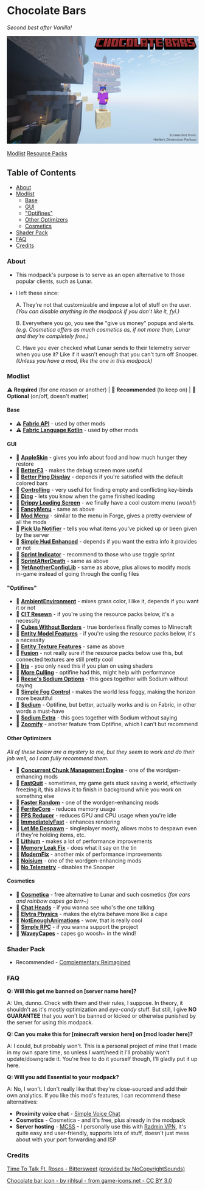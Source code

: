 # Chocolate Bars
*Second best after Vanilla!*

![Minecraft screenshot](https://raw.githubusercontent.com/FTEdianiaK/chocolate-bars/main/APP.webp)

[Modlist](https://github.com/FTEdianiaK/chocolate-bars/blob/main/modlist.md) [Resource Packs](https://github.com/FTEdianiaK/chocolate-bars/blob/main/rplist.md)

## Table of Contents

<!-- START doctoc generated TOC please keep comment here to allow auto update -->
<!-- DON'T EDIT THIS SECTION, INSTEAD RE-RUN doctoc TO UPDATE -->


- [About](#about)
- [Modlist](#modlist)
  - [Base](#base)
  - [GUI](#gui)
  - ["Optifines"](#optifines)
  - [Other Optimizers](#other-optimizers)
  - [Cosmetics](#cosmetics)
- [Shader Pack](#shader-pack)
- [FAQ](#faq)
- [Credits](#credits)

<!-- END doctoc generated TOC please keep comment here to allow auto update -->

### About

- This modpack's purpose is to serve as an open alternative to those popular clients, such as Lunar.

- I left these since:

	A. They're not that customizable and impose a lot of stuff on the user.<br>*(You can disable anything in the modpack if you don't like it, fyi.)*
	
	B. Everywhere you go, you see the "give us money" popups and alerts.<br>*(e.g. Cosmetica offers as much cosmetics as, if not more than, Lunar and they're completely free.)*
	
	C. Have you ever checked what Lunar sends to their telemetry server when you use it? Like if it wasn't enough that you can't turn off Snooper.<br>*(Unless you have a mod, like the one in this modpack)*

### Modlist

:warning: **Required** (for one reason or another) | :sparkling_heart: **Recommended** (to keep on) | :index_pointing_at_the_viewer: **Optional** (on/off, doesn't matter)

#### Base

- :warning: **[Fabric API](https://modrinth.com/mod/P7dR8mSH)** - used by other mods
- :warning: **[Fabric Language Kotlin](https://modrinth.com/mod/Ha28R6CL)** - used by other mods

#### GUI

- :sparkling_heart: **[AppleSkin](https://modrinth.com/mod/EsAfCjCV)** - gives you info about food and how much hunger they restore
- :sparkling_heart: **[BetterF3](https://modrinth.com/mod/8shC1gFX)** - makes the debug screen more useful
- :index_pointing_at_the_viewer: **[Better Ping Display](https://modrinth.com/mod/MS1ZMyR7)** - depends if you're satisfied with the default colored bars
- :sparkling_heart: **[Controlling](https://modrinth.com/mod/xv94TkTM)** - very useful for finding empty and conflicting key-binds
- :sparkling_heart: **[Ding](https://modrinth.com/mod/ding)** - lets you know when the game finished loading
- :index_pointing_at_the_viewer: **[Drippy Loading Screen](https://modrinth.com/mod/v3CYg2V9)** - we finally have a cool custom menu (*woah!*)
- :index_pointing_at_the_viewer: **[FancyMenu](https://modrinth.com/mod/Wq5SjeWM)** - same as above
- :sparkling_heart: **[Mod Menu](https://modrinth.com/mod/mOgUt4GM)** - similar to the menu in Forge, gives a pretty overview of all the mods
- :index_pointing_at_the_viewer: **[Pick Up Notifier](https://modrinth.com/mod/ZX66K16c)** - tells you what items you've picked up or been given by the server
- :index_pointing_at_the_viewer: **[Simple Hud Enhanced](https://modrinth.com/mod/PE656UHx)** - depends if you want the extra info it provides or not
- :index_pointing_at_the_viewer: **[Sprint Indicator](https://modrinth.com/mod/KKLrfZbI)** - recommend to those who use toggle sprint
- :index_pointing_at_the_viewer: **[SprintAfterDeath](https://modrinth.com/mod/Ny7u54yS)** - same as above
- :sparkling_heart: **[YetAnotherConfigLib](https://modrinth.com/mod/1eAoo2KR)** - same as above, plus allows to modify mods in-game instead of going through the config files

#### "Optifines"

- :index_pointing_at_the_viewer: **[AmbientEnvironment](https://modrinth.com/mod/DyTvM1dv)** - mixes grass color, I like it, depends if you want it or not
- :sparkling_heart: **[CIT Resewn](https://modrinth.com/mod/otVJckYQ)** - if you're using the resource packs below, it's a necessity
- :index_pointing_at_the_viewer: **[Cubes Without Borders](https://modrinth.com/mod/ETlrkaYF)** - true borderless finally comes to Minecraft
- :sparkling_heart: **[Entity Model Features](https://modrinth.com/mod/4I1XuqiY)** - if you're using the resource packs below, it's a necessity
- :sparkling_heart: **[Entity Texture Features](https://modrinth.com/mod/BVzZfTc1)** - same as above
- :sparkling_heart: **[Fusion](https://modrinth.com/mod/p19vrgc2)** - not really sure if the resource packs below use this, but connected textures are still pretty cool
- :index_pointing_at_the_viewer: **[Iris](https://modrinth.com/mod/YL57xq9U)** - you only need this if you plan on using shaders
- :sparkling_heart: **[More Culling](https://modrinth.com/mod/51shyZVL)** - optifine had this, might help with performance
- :sparkling_heart: **[Reese's Sodium Options](https://modrinth.com/mod/Bh37bMuy)** - this goes together with Sodium without saying
- :sparkling_heart: **[Simple Fog Control](https://modrinth.com/mod/Glp1bwYc)** - makes the world less foggy, making the horizon more beautiful
- :sparkling_heart: **[Sodium](https://modrinth.com/mod/AANobbMI)** - Optifine, but better, actually works and is on Fabric, in other words a must-have
- :sparkling_heart: **[Sodium Extra](https://modrinth.com/mod/sodium-extra)** - this goes together with Sodium without saying
- :sparkling_heart: **[Zoomify](https://modrinth.com/mod/w7ThoJFB)** - another feature from Optifine, which I can't but recommend

#### Other Optimizers

*All of these below are a mystery to me, but they seem to work and do their job well, so I can fully recommend them.*

- :sparkling_heart: **[Concurrent Chunk Management Engine](https://modrinth.com/mod/VSNURh3q)** - one of the wordgen-enhancing mods
- :index_pointing_at_the_viewer: **[FastQuit](https://modrinth.com/mod/x1hIzbuY)** - sometimes, my game gets stuck saving a world, effectively freezing it, this allows it to finish in background while you work on something else
- :sparkling_heart: **[Faster Random](https://modrinth.com/mod/RfFxanNh)** - one of the wordgen-enhancing mods
- :sparkling_heart: **[FerriteCore](https://modrinth.com/mod/uXXizFIs)** - reduces memory usage
- :sparkling_heart: **[FPS Reducer](https://modrinth.com/mod/iZ10HXDj)** - reduces GPU and CPU usage when you're idle
- :sparkling_heart: **[ImmediatelyFast](https://modrinth.com/mod/5ZwdcRci)** - enhances rendering
- :sparkling_heart: **[Let Me Despawn](https://modrinth.com/mod/vE2FN5qn)** - singleplayer mostly, allows mobs to despawn even if they're holding items, etc.
- :sparkling_heart: **[Lithium](https://modrinth.com/mod/gvQqBUqZ)** - makes a lot of performance improvements
- :sparkling_heart: **[Memory Leak Fix](https://modrinth.com/mod/NRjRiSSD)** - does what it say on the tin
- :sparkling_heart: **[ModernFix](https://modrinth.com/mod/nmDcB62a)** - another mix of performance improvements
- :sparkling_heart: **[Noisium](https://modrinth.com/mod/KuNKN7d2)** - one of the wordgen-enhancing mods
- :sparkling_heart: **[No Telemetry](https://modrinth.com/mod/hg77g4Pw)** - disables the Snooper

#### Cosmetics

- :index_pointing_at_the_viewer: **[Cosmetica](https://modrinth.com/mod/s9hF9QGp)** - free alternative to Lunar and such cosmetics *(fox ears and rainbow capes go brrr~)*
- :index_pointing_at_the_viewer: **[Chat Heads](https://modrinth.com/mod/Wb5oqrBJ)** - if you wanna see who's the one talking
- :index_pointing_at_the_viewer: **[Elytra Physics](https://modrinth.com/mod/jfvCMH0K)** - makes the elytra behave more like a cape
- :index_pointing_at_the_viewer: **[NotEnoughAnimations](https://modrinth.com/mod/MPCX6s5C)** - wow, that is really cool
- :index_pointing_at_the_viewer: **[Simple RPC](https://modrinth.com/mod/ObXSoyrn)** - if you wanna support the project
- :index_pointing_at_the_viewer: **[WaveyCapes](https://modrinth.com/mod/kYuIpRLv)** - capes go woosh~ in the wind!

### Shader Pack

- Recommended - [Complementary Reimagined](https://modrinth.com/shader/complementary-reimagined)

### FAQ

**Q: Will this get me banned on [server name here]?**

A: Um, dunno. Check with them and their rules, I suppose. In theory, it shouldn't as it's mostly optimization and *eye-candy* stuff. But still, I give **NO GUARANTEE** that you won't be banned or kicked or otherwise punished by the server for using this modpack.

**Q: Can you make this for [minecraft version here] on [mod loader here]?**

A: I could, but probably won't. This is a personal project of mine that I made in my own spare time, so unless I want/need it I'll probably won't update/downgrade it. You're free to do it yourself though, I'll gladly put it up here.

**Q: Will you add Essential to your modpack?**

A: No, I won't. I don't really like that they're close-sourced and add their own analytics. If you like this mod's features, I can recommend these alternatives:
  - **Proximity voice chat** - [Simple Voice Chat](https://modrinth.com/plugin/simple-voice-chat)
  - **Cosmetics** - Cosmetica - and it's free, plus already in the modpack
  - **Server hosting** - [MCSS](https://www.mcserversoft.com/) - I personally use this with [Radmin VPN](https://www.radmin-vpn.com/), it's quite easy and user-friendly, supports lots of stuff, doesn't just mess about with your port forwarding and ISP

### Credits

[Time To Talk Ft. Roses - Bittersweet](http://youtu.be/RdAPevFwfmE) [(provided by NoCopyrightSounds)](http://NCS.io/Bittersweet)

[Chocolate bar icon - by rihlsul - from game-icons.net - CC BY 3.0](https://game-icons.net/1x1/rihlsul/chocolate-bar.html)
